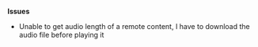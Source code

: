**Issues**

* Unable to get audio length of a remote content, I have to download the audio file before playing it